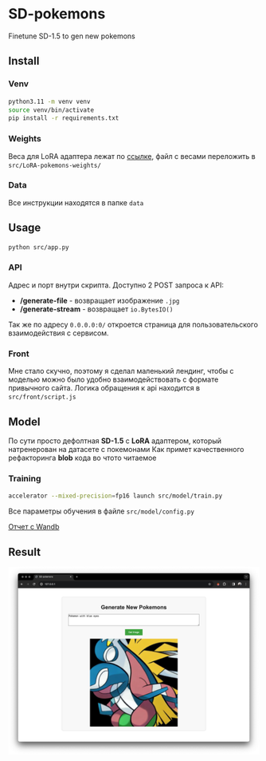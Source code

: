 # SD-pokemons
Finetune SD-1.5 to gen new pokemons

## Install
### Venv

```bash
python3.11 -m venv venv
source venv/bin/activate
pip install -r requirements.txt
```

### Weights
Веса для LoRA адаптера лежат по [ссылке](https://drive.google.com/file/d/1uqmLkdfVkmAsyGOSYrdinG3w_7g-F97W/view?usp=sharing), файл с весами переложить в `src/LoRA-pokemons-weights/`

### Data
Все инструкции находятся в папке `data`

## Usage

```bash
python src/app.py
```

### API
Адрес и порт внутри скрипта. Доступно 2 POST запроса к API:

+ **/generate-file** - возвращает изображение `.jpg`
+ **/generate-stream** - возвращает `io.BytesIO()`

Так же по адресу `0.0.0.0:0/` откроется страница для пользовательского взаимодействия с сервисом.

### Front
Мне стало скучно, поэтому я сделал маленький лендинг, чтобы с моделью можно было удобно взаимодействовать с формате привычного сайта. Логика обращения к api находится в `src/front/script.js`

## Model
По сути просто дефолтная **SD-1.5** с **LoRA** адаптером, который натренерован на датасете с покемонами
Как примет качественного рефакторинга **blob** кода во чтото читаемое

### Training

```bash
accelerator --mixed-precision=fp16 launch src/model/train.py
```

Все параметры обучения в файле `src/model/config.py`

[Отчет с Wandb](https://wandb.ai/team24/text2image-fine-tune/reports/LoRA-tune-pokemons--Vmlldzo2NzM0Mzk5)

## Result
![photo](images/screenshot.png)
